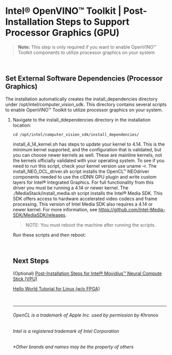 

# Intel® OpenVINO™ Toolkit | Post-Installation Steps to Support Processor Graphics (GPU)

> **Note:**  This step is only required if you want to enable OpenVINO™ Toolkit components to utilize processor graphics on your system

<br>

## Set External Software Dependencies (Processor Graphics)

The installation automatically creates the install_dependencies directory under /opt/intel/computer_vision_sdk. This directory contains several scripts to enable OpenVINO™ Toolkit to utilize processor graphics on your system.

<ol>
  
  <li> Navigate to the install_ddependencies directory in the installation location:

    cd /opt/intel/computer_vision_sdk/install_dependencies/



install_4_14_kernel.sh has steps to update your kernel to 4.14. This is the minimum kernel supported, and the configuration that is validated, but you can choose newer kernels as well. These are mainline kernels, not the kernels officially validated with your operating system. To see if you need to run this script, check your kernel version use uname –r.
The install_NEO_OCL_driver.sh script installs the OpenCL™ NEOdriver components needed to use the clDNN GPU plugin and write custom layers for Intel® Integrated Graphics. For full functionality from this driver you must be running a 4.14 or newer kernel.
The ./MediaStack/install_media.sh script installs the Intel® Media SDK. This SDK offers access to hardware accelerated video codecs and frame processing. This version of Intel Media SDK also requires a 4.14 or newer kernel. For more information, see https://github.com/Intel-Media-SDK/MediaSDK/releases.

> NOTE: You must reboot the machine after running the scripts.

Run these scripts and then reboot:

<br>

## Next Steps

(Optional) [Post-Installation Steps for Intel® Movidius™ Neural Compute Stick (VPU)]()

[Hello World Tutorial for Linux (w/o FPGA)](https://github.com/hunnel/openVINO_install_guide_linux_without_FPGA/blob/master/hello_world_tutorial_linux.md)

<br>


***

###### OpenCL is a trademark of Apple Inc. used by permission by Khronos   
###### Intel is a registered trademark of Intel Corporation
###### &ast;Other brands and names may be the property of others
